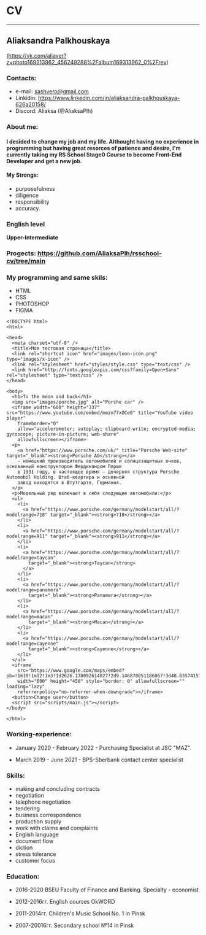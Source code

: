# CV

---

## Aliaksandra Palkhouskaya

(https://vk.com/aliaver?z=photo169313962_456249288%2Falbum169313962_0%2Frev)

### Contacts:

- e-mail: sashvero@gmail.com
- Linkidin: https://www.linkedin.com/in/aliaksandra-palkhouskaya-626a20158/
- Discord: Aliaksa (@AliaksaPlh)

### About me:

#### I desided to change my job and my life. Althought having no experience in programming but having great resorces of patience and desire, I'm currently taking my RS School Stage0 Course to become Front-End Developer and get a new job.

#### My Strongs:

- purposefulness
- diligence
- responsibility
- accuracy.

### English level

**Upper-Intermediate**

### Progects: https://github.com/AliaksaPlh/rsschool-cv/tree/main

### My programming and same skils:

- HTML
- CSS
- PHOTOSHOP
- FIGMA

```
<!DOCTYPE html>
<html>

<head>
  <meta charset="utf-8" />
  <title>Моя тестовая страница</title>
  <link rel="shortcut icon" href="images/loon-icon.png" type="images/x-icon" />
  <link rel="stylesheet" href="styles/style.css" type="text/css" />
  <link href="http://fonts.googleapis.com/css?family=Open+Sans" rel="stylesheet" type="text/css" />
</head>

<body>
  <h1>To the moon and back</h1>
  <img src="images/porche.jpg" alt="Porche car" />
  <iframe width="600" height="337" src="https://www.youtube.com/embed/mmzn77xOCe0" title="YouTube video player"
    frameborder="0"
    allow="accelerometer; autoplay; clipboard-write; encrypted-media; gyroscope; picture-in-picture; web-share"
    allowfullscreen></iframe>
  <p>
    <a href="https://www.porsche.com/uk/" title="Porsche Web-site" target="_blank"><strong>Porsche AG</strong></a>
    — немецкий производитель автомобилей и солнцезащитных очков, основанный конструктором Фердинандом Порше
    в 1931 году, в настоящее время — дочерняя структура Porsche Automobil Holding. Штаб-квартира и основной
    завод находятся в Штутгарте, Германия.
  </p>
  <p>Модельный ряд включает в себя следующие автомобили:</p>
  <ul>
    <li>
      <a href="https://www.porsche.com/germany/modelstart/all/?modelrange=718" target="_blank"><strong>718</strong></a>
    </li>
    <li>
      <a href="https://www.porsche.com/germany/modelstart/all/?modelrange=911" target="_blank"><strong>911</strong></a>
    </li>
    <li>
      <a href="https://www.porsche.com/germany/modelstart/all/?modelrange=taycan"
        target="_blank"><strong>Taycan</strong>
      </a>
    </li>
    <li>
      <a href="https://www.porsche.com/germany/modelstart/all/?modelrange=panamera"
        target="_blank"><strong>Panamera</strong></a>
    </li>
    <li>
      <a href="https://www.porsche.com/germany/modelstart/all/?modelrange=macan"
        target="_blank"><strong>Macan</strong></a>
    </li>
    <li>
      <a href="https://www.porsche.com/germany/modelstart/all/?modelrange=cayenne"
        target="_blank"><strong>Cayenne</strong></a>
    </li>
  </ul>
  <iframe
    src="https://www.google.com/maps/embed?pb=!1m18!1m12!1m3!1d2626.178092614027!2d9.146878051186867!3d48.83574157918358!2m3!1f0!2f0!3f0!3m2!1i1024!2i768!4f13.1!3m3!1m2!1s0x4799da7e16fe9899%3A0xa852ce6a4e4e12ca!2sPorsche%20Werk%201%2C%20Bau%201!5e0!3m2!1sru!2sby!4v1678460159021!5m2!1sru!2sby"
    width="600" height="450" style="border: 0" allowfullscreen="" loading="lazy"
    referrerpolicy="no-referrer-when-downgrade"></iframe>
  <button>Change user</button>
  <script src="scripts/main.js"></script>
</body>

</html>
```

### Working-experience:

- January 2020 - February 2022 - Purchasing Specialist at JSC "MAZ".

- March 2019 - June 2021 - BPS-Sberbank contact center specialist

### Skills:

- making and concluding contracts
- negotiation
- telephone negotiation
- tendering
- business correspondence
- production supply
- work with claims and complaints
- English language
- document flow
- diction
- stress tolerance
- customer focus

### Education:

- 2016-2020 BSEU Faculty of Finance and Banking. Specialty - economist

- 2012-2016гг. English courses OkWORD

- 2011-2014гг. Children's Music School No. 1 in Pinsk

- 2007-20016гг. Secondary school №14 in Pinsk
